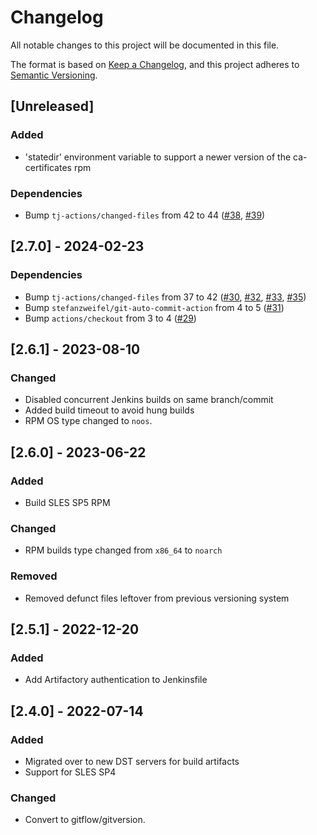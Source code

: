 # Changelog

All notable changes to this project will be documented in this file.

The format is based on [Keep a Changelog](https://keepachangelog.com/en/1.0.0/),
and this project adheres to [Semantic Versioning](https://semver.org/spec/v2.0.0.html).

## [Unreleased]

### Added
- 'statedir' environment variable to support a newer version of the ca-certificates rpm

### Dependencies
- Bump `tj-actions/changed-files` from 42 to 44 ([#38](https://github.com/Cray-HPE/cf-cme-ca-cert/pull/38), [#39](https://github.com/Cray-HPE/cf-cme-ca-cert/pull/39))

## [2.7.0] - 2024-02-23
### Dependencies
- Bump `tj-actions/changed-files` from 37 to 42 ([#30](https://github.com/Cray-HPE/cf-cme-ca-cert/pull/30), [#32](https://github.com/Cray-HPE/cf-cme-ca-cert/pull/32), [#33](https://github.com/Cray-HPE/cf-cme-ca-cert/pull/33), [#35](https://github.com/Cray-HPE/cf-cme-ca-cert/pull/35))
- Bump `stefanzweifel/git-auto-commit-action` from 4 to 5 ([#31](https://github.com/Cray-HPE/cf-cme-ca-cert/pull/31))
- Bump `actions/checkout` from 3 to 4 ([#29](https://github.com/Cray-HPE/cf-cme-ca-cert/pull/29))

## [2.6.1] - 2023-08-10
### Changed
- Disabled concurrent Jenkins builds on same branch/commit
- Added build timeout to avoid hung builds
- RPM OS type changed to `noos`.

## [2.6.0] - 2023-06-22
### Added
- Build SLES SP5 RPM
### Changed
- RPM builds type changed from `x86_64` to `noarch`
### Removed
- Removed defunct files leftover from previous versioning system

## [2.5.1] - 2022-12-20
### Added
- Add Artifactory authentication to Jenkinsfile

## [2.4.0] - 2022-07-14
### Added
- Migrated over to new DST servers for build artifacts
- Support for SLES SP4

### Changed
- Convert to gitflow/gitversion.